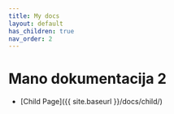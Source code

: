 ```yaml
---
title: My docs
layout: default
has_children: true
nav_order: 2
---
```

# Mano dokumentacija 2
- [Child Page]({{ site.baseurl }}/docs/child/)
